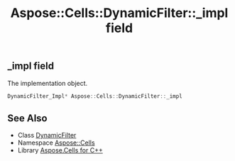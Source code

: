 ﻿---
title: Aspose::Cells::DynamicFilter::_impl field
linktitle: _impl
second_title: Aspose.Cells for C++ API Reference
description: 'Aspose::Cells::DynamicFilter::_impl field. The implementation object in C++.'
type: docs
weight: 900
url: /cpp/aspose.cells/dynamicfilter/_impl/
---
## _impl field


The implementation object.

```cpp
DynamicFilter_Impl* Aspose::Cells::DynamicFilter::_impl
```

## See Also

* Class [DynamicFilter](../)
* Namespace [Aspose::Cells](../../)
* Library [Aspose.Cells for C++](../../../)
